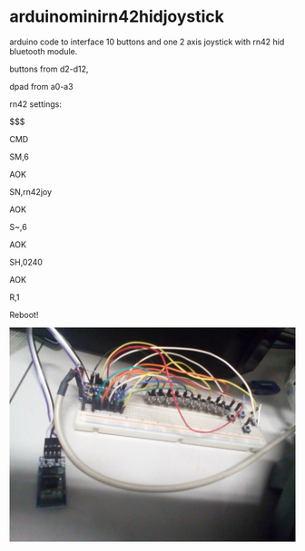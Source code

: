 # arduinominirn42hidjoystick
arduino code to interface 10 buttons and one 2 axis joystick with rn42 hid bluetooth module.

buttons from d2-d12,

dpad from a0-a3

rn42 settings:



$$$

CMD


SM,6

AOK


SN,rn42joy

AOK


S~,6

AOK


SH,0240

AOK


R,1

Reboot!


![rn42](https://raw.githubusercontent.com/chukione/arduinominirn42hidjoystick/master/IMG_20180221_153508.jpg)
